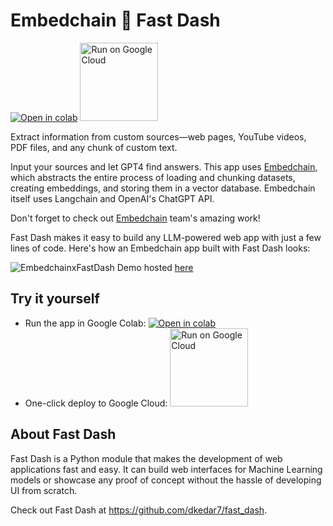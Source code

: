 # Embedchain 🤝 Fast Dash

[![Open in colab](https://colab.research.google.com/assets/colab-badge.svg)](https://githubtocolab.com/dkedar7/fast_dash/blob/docs/docs/Examples/03_chat_over_documents.ipynb)  <a href="https://deploy.cloud.run"><img src="https://deploy.cloud.run/button.svg" alt="Run on Google Cloud" width="125"></a>

Extract information from custom sources—web pages, YouTube videos, PDF files, and any chunk of custom text.

Input your sources and let GPT4 find answers. This app uses [Embedchain](embedchain.ai), which abstracts the entire process of loading and chunking datasets, creating embeddings, and storing them in a vector database. Embedchain itself uses Langchain and OpenAI's ChatGPT API.

Don't forget to check out [Embedchain](embedchain.ai) team's amazing work!

Fast Dash makes it easy to build any LLM-powered web app with just a few lines of code. Here's how an Embedchain app built with Fast Dash looks:

![EmbedchainxFastDash](https://storage.googleapis.com/fast_dash/0.2.6/embedchainfastdash.png)
Demo hosted [here](https://chatdocs.dkedar.com/)

## Try it yourself

- Run the app in Google Colab: [![Open in colab](https://colab.research.google.com/assets/colab-badge.svg)](https://githubtocolab.com/dkedar7/fast_dash/blob/docs/docs/Examples/03_chat_over_documents.ipynb)
- One-click deploy to Google Cloud: <a href="https://deploy.cloud.run"><img src="https://deploy.cloud.run/button.svg" alt="Run on Google Cloud" width="125"></a>

## About Fast Dash

Fast Dash is a Python module that makes the development of web applications fast and easy. It can build web interfaces for Machine Learning models or showcase any proof of concept without the hassle of developing UI from scratch.

Check out Fast Dash at https://github.com/dkedar7/fast_dash.
